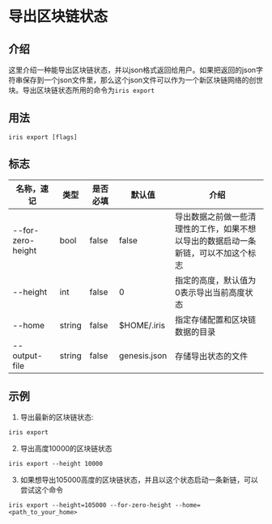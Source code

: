 # 导出区块链状态

## 介绍

这里介绍一种能导出区块链状态，并以json格式返回给用户。如果把返回的json字符串保存到一个json文件里，那么这个json文件可以作为一个新区块链网络的创世块。导出区块链状态所用的命令为`iris export`

## 用法

```
iris export [flags]
```

## 标志

| 名称，速记          | 类型   | 是否必填 | 默认值   | 介绍    |
| ------------------- | -----  | -------- | -------- | -------------- |
| --for-zero-height   | bool   | false    | false    | 导出数据之前做一些清理性的工作，如果不想以导出的数据启动一条新链，可以不加这个标志 |
| --height            | int    | false    | 0        | 指定的高度，默认值为0表示导出当前高度状态 |
| --home              | string | false    | $HOME/.iris | 指定存储配置和区块链数据的目录 |
| --output-file       | string | false    | genesis.json |  存储导出状态的文件 |

## 示例

1. 导出最新的区块链状态:
```
iris export
```
2. 导出高度10000的区块链状态
```
iris export --height 10000
```
3. 如果想导出105000高度的区块链状态，并且以这个状态启动一条新链，可以尝试这个命令
```
iris export --height=105000 --for-zero-height --home=<path_to_your_home>
```